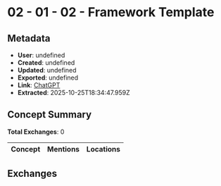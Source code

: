 # **02 - 01 - 02 - Framework Template**

## Metadata

- **User**: undefined
- **Created**: undefined
- **Updated**: undefined
- **Exported**: undefined
- **Link**: [ChatGPT](undefined)
- **Extracted**: 2025-10-25T18:34:47.959Z

## Concept Summary

**Total Exchanges**: 0

| Concept | Mentions | Locations |
|---------|----------|----------|

## Exchanges

